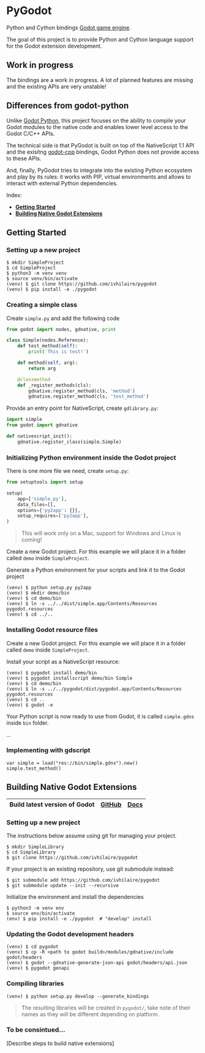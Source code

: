# PyGodot

Python and Cython bindings [Godot game engine](http://godotengine.org/).

The goal of this project is to provide Python and Cython language support for the Godot extension development.

## Work in progress

The bindings are a work in progress. A lot of planned features are missing and the existing APIs are very unstable!

## Differences from godot-python

Unlike [Godot Python](https://github.com/touilleMan/godot-python), this project focuses on the ability to compile
your Godot modules to the native code and enables lower level access to the Godot C/C++ APIs.

The technical side is that PyGodot is built on top of the NativeScript 1.1 API and
the exisitng [godot-cpp](https://github.com/GodotNativeTools/godot-cpp) bindings, Godot Python does not provide
access to these APIs.

And, finally, PyGodot tries to integrate into the existing Python ecosystem and play by its rules: it works with
PIP, virtual environments and allows to interact with external Python dependencies.

Index:
-   [**Getting Started**](#getting-started)
-   [**Building Native Godot Extensions**](#building-native-godot-extensions)

## Getting Started

### Setting up a new project

```
$ mkdir SimpleProject
$ cd SimpleProject
$ python3 -m venv venv
$ source venv/bin/activate
(venv) $ git clone https://github.com/ivhilaire/pygodot
(venv) $ pip install -e ./pygodot
```

### Creating a simple class

Create `simple.py` and add the following code
```py
from godot import nodes, gdnative, print

class Simple(nodes.Reference):
    def test_method(self):
        print('This is test!')

    def method(self, arg):
        return arg

    @classmethod
    def _register_methods(cls):
        gdnative.register_method(cls, 'method')
        gdnative.register_method(cls, 'test_method')
```

Provide an entry point for NativeScript, create `gdlibrary.py`:
```py
import simple
from godot import gdnative

def nativescript_init():
    gdnative.register_class(simple.Simple)
```

### Initializing Python environment inside the Godot project

There is one more file we need, create `setup.py`:

```py
from setuptools import setup

setup(
    app=['simple.py'],
    data_files=[],
    options={'py2app': {}},
    setup_requires=['py2app'],
)
```

> This will work only on a Mac, support for Windows and Linux is coming!

Create a new Godot project. For this example we will place it in a folder called `demo` inside `SimpleProject`.

Generate a Python environment for your scripts and link it to the Godot project

```
(venv) $ python setup.py py2app
(venv) $ mkdir demo/bin
(venv) $ cd demo/bin
(venv) $ ln -s ../../dist/simple.app/Contents/Resources pygodot.resources
(venv) $ cd ../..
```

### Installing Godot resource files

Create a new Godot project. For this example we will place it in a folder called `demo` inside `SimpleProject`.

Install your script as a NativeScript resource:

```
(venv) $ pygodot install demo/bin
(venv) $ pygodot installscript demo/bin Simple
(venv) $ cd demo/bin
(venv) $ ln -s ../../pygodot/dist/pygodot.app/Contents/Resources pygodot.resources
(venv) $ cd ..
(venv) $ godot -e
```

Your Python script is now ready to use from Godot, it is called `simple.gdns` inside `bin` folder.

...

### Implementing with gdscript
```gdscript
var simple = load("res://bin/simple.gdns").new()
simple.test_method()
```

## Building Native Godot Extensions

| **Build latest version of Godot** | [**GitHub**](https://github.com/godotengine/godot) | [**Docs**](https://godot.readthedocs.io/en/latest/development/compiling/index.html) |
| --- | --- | --- |

### Setting up a new project

The instructions below assume using git for managing your project.

```
$ mkdir SimpleLibrary
$ cd SimpleLibrary
$ git clone https://github.com/ivhilaire/pygodot
```

If your project is an existing repository, use git submodule instead:
```
$ git submodule add https://github.com/ivhilaire/pygodot
$ git submodule update --init --recursive
```

Initialize the environment and install the dependencies
```
$ python3 -m venv env
$ source env/bin/activate
(env) $ pip install -e ./pygodot  # "develop" install
```

### Updating the Godot development headers

```
(venv) $ cd pygodot
(venv) $ cp -R <path to godot build>/modules/gdnative/include godot/headers
(venv) $ godot --gdnative-generate-json-api godot/headers/api.json
(venv) $ pygodot genapi
```

### Compiling libraries

```
(venv) $ python setup.py develop --generate_bindings 
```

> The resulting libraries will be created in `pygodot/`, take note of their names as they will be different depending on platform.

### To be consintued…

[Describe steps to build native extensions]

